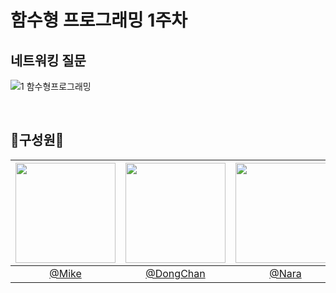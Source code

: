 # 함수형 프로그래밍 1주차


##

## 네트워킹 질문

![1  함수형프로그래밍](https://github.com/chhw130/Fn-Programming-Record/assets/116826162/6dc3de3a-aea7-4685-8f5f-8cb8bea0ea28)



<br/>

## 👭구성원👬

|   <img width="160px" src="https://avatars.githubusercontent.com/u/2849255?v=4" />  |<img width="160px" src="https://avatars.githubusercontent.com/u/109333130?v=4" />  |<img width="160px" src="https://avatars.githubusercontent.com/u/70143350?v=4" />  |<img width="160px" src="https://user-images.githubusercontent.com/116826162/236803962-73ff1ba3-63cf-46c7-93f9-22282f6f0746.jpeg" />  |
| :------------------------------------------------------------------------------: |:------------------------------------------------------------------------------: |:------------------------------------------------------------------------------: |:------------------------------------------------------------------------------: |
|   [@Mike](https://github.com/mg5566)   |   [@DongChan](https://github.com/chanshin0)   |  [@Nara](https://github.com/nara9709)   |  [@Mincho](https://github.com/chhw130)   |  

